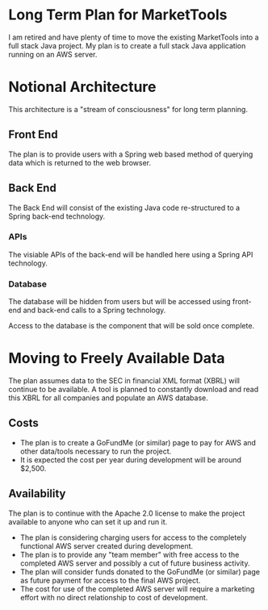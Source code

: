 # Long Term Plan for MarketTools
I am retired and have plenty of time to move the existing MarketTools into a full stack Java project.
My plan is to create a full stack Java application running on an AWS server.

# Notional Architecture
This architecture is a "stream of consciousness" for long term planning.

## Front End
The plan is to provide users with a Spring web based method of querying data which is returned to the web browser.

## Back End
The Back End will consist of the existing Java code re-structured to a Spring back-end technology.

### APIs
The visiable APIs of the back-end will be handled here using a Spring API technology.

### Database
The database will be hidden from users but will be accessed using front-end and back-end calls to a Spring technology.

Access to the database is the component that will be sold once complete.

# Moving to Freely Available Data
The plan assumes data to the SEC in financial XML format (XBRL) will continue to be available.
A tool is planned to constantly download and read this XBRL for all companies and populate an AWS database.

## Costs
- The plan is to create a GoFundMe (or similar) page to pay for AWS and other data/tools necessary to run the project.
- It is expected the cost per year during development will be around $2,500.

## Availability
The plan is to continue with the Apache 2.0 license to make the project available to anyone who can set it up and run it.

- The plan is considering charging users for access to the completely functional AWS server created during development.
- The plan is to provide any "team member" with free access to the completed AWS server and possibly a cut of future business activity.
- The plan will consider funds donated to the GoFundMe (or similar) page as future payment for access to the final AWS project.
- The cost for use of the completed AWS server will require a marketing effort with no direct relationship to cost of development.
